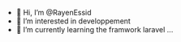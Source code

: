 - 👋 Hi, I’m @RayenEssid
- 👀 I’m interested in developpement 
- 🌱 I’m currently learning the framwork laravel  ...


<!---
RayenEssid/RayenEssid is a ✨ special ✨ repository because its `README.md` (this file) appears on your GitHub profile.
You can click the Preview link to take a look at your changes.
--->
